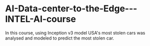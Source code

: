 # AI-Data-center-to-the-Edge---INTEL-AI-course
In this course, using Inception v3 model USA's most stolen cars was analysed and modeled to predict the most stolen car.
